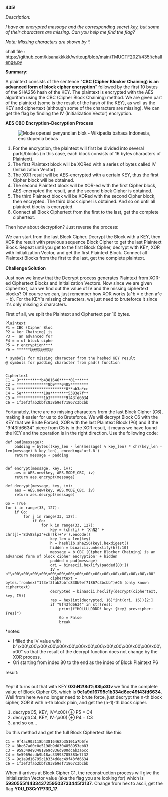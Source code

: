 **435!**

_Description:_

_I have an encrypted message and the corresponding secret key, but some of their characters are missing. Can you help me find the flag?_

_Note: Missing characters are shown by *._

chall file : https://github.com/kisanakkkkk/writeup/blob/main/TMUCTF2021/435!/challenge.py

<!-- wp:paragraph -->
<p><strong>Summary:</strong></p>
<!-- /wp:paragraph -->

<!-- wp:paragraph -->
<p>A plaintext consists of the sentence "<strong>CBC (Cipher Blocker Chaining) is an advanced form of block cipher encryption</strong>" followed by the first 10 bytes of the SHA256 hash of the KEY. The plaintext is encrypted with the AES algorithm using the CBC (Cipher Block Chaining) method. We are given part of the plaintext (some is the result of the hash of the KEY), as well as the KEY and ciphertext (although some of the characters are missing). We can get the flag by finding the IV (Initialization Vector) encryption.</p>
<!-- /wp:paragraph -->

<!-- wp:paragraph -->
<p><strong>AES CBC Encryption-Decryption Process</strong></p>
<!-- /wp:paragraph -->

<!-- wp:image -->
<figure class="wp-block-image"><img src="https://upload.wikimedia.org/wikipedia/commons/thumb/8/80/CBC_encryption.svg/600px-CBC_encryption.svg.png" alt="Mode operasi penyandian blok - Wikipedia bahasa Indonesia, ensiklopedia  bebas"/></figure>
<!-- /wp:image -->

<!-- wp:list {"ordered":true} -->
<ol><li>For the encryption, the plaintext will first be divided into several parts/blocks (in this case, each block consists of 16 bytes characters of Plaintext).</li><li>The first Plaintext block will be XORed with a series of bytes called IV (Initialization Vector).</li><li>The XOR result will be AES-encrypted with a certain KEY, thus the first Cipher block will be obtained.</li><li>The second Plaintext block will be XOR-ed with the first Cipher block, AES-encrypted the result, and the second block Cipher is obtained.</li><li>The third Plaintext block will be XORed with the second Cipher block, then encrypted. The third block cipher is obtained. And so on until all plaintext blocks is encrypted.</li><li>Connect all Block Ciphertext from the first to the last, get the complete ciphertext.</li></ol>
<!-- /wp:list -->

<!-- wp:paragraph -->
<p>Then how about decryption? Just reverse the process:</p>
<!-- /wp:paragraph -->

<!-- wp:paragraph -->
<p>We can start from the last Block Cipher. Decrypt the Block with a KEY, then XOR the result with previous sequence Block Cipher to get the last Plaintext Block. Repeat until you get to the first Block Cipher, decrypt with KEY, XOR with Initialization Vector, and get the first Plaintext Block. Connect all Plaintext Blocks from the first to the last, get the complete plaintext.</p>

<!-- /wp:paragraph -->

<!-- wp:paragraph -->
<p><strong>Challenge Solution</strong></p>
<!-- /wp:paragraph -->

<!-- wp:paragraph -->
<p>Just now we know that the Decrypt process generates Plaintext from XOR-ed Ciphertext Blocks and Initialization Vectors. Now since we are given Ciphertext, can we find out the value of IV and the missing ciphertext blocks? Of course we can, just remember how XOR works (a^b = c then a^c = b). For the KEY's missing characters, we just need to bruteforce it since it's only missing 3 characters.

</p>
<!-- /wp:paragraph -->

<!-- wp:paragraph -->
<p>First of all, we split the Plaintext and Ciphertext per 16 bytes.</p>
<!-- /wp:paragraph -->

<!-- wp:code -->
<pre class="wp-block-code"><code>Plaintext
P1 = CBC (Cipher Bloc
P2 = ker Chaining) is
P3 =  an advanced for
P4 = m of block ciphe
P5 = r encryption****
P6 = ******@@@@@@@@@@

* symbols for missing character from the hashed KEY result
@ symbols for padding character from pad() function


Ciphertext
C1 = 9**********b4381646*****01******
C2 = **************8b9***0485********
C3 = **********************0**ab3a*cc
C4 = 5e**********18a********5383e7f**
C5 = ************1b3*******9f43fd6634
C6 = 1f3ef3fab2bbfc838b9ef71867c3bcbb</code></pre>
<!-- /wp:code -->

<!-- wp:paragraph -->
<p>Fortunately, there are no missing characters from the last Block Cipher (C6), making it easier for us to do Bruteforce. We will decrypt Block C6 with the KEY that we Brute Forced, XOR with the last Plaintext Block (P6) and if the "9f43fd6634" piece from C5 is in the XOR result, it means we have found the KEY and the operation is in the right direction. Use the following code:</p>
<!-- /wp:paragraph -->

<!-- wp:code -->
<pre class="wp-block-code"><code>def pad(message):
    padding = bytes((key_len - len(message) % key_len) * chr(key_len - len(message) % key_len), encoding='utf-8')
    return message + padding


def encrypt(message, key, iv):
    aes = AES.new(key, AES.MODE_CBC, iv)
    return aes.encrypt(message)

def decrypt(message, key, iv):
    aes = AES.new(key, AES.MODE_CBC, iv)
    return aes.decrypt(message)

Go = True
for i in range(33, 127):
	if Go:
		for j in range(33, 127):
			if Go:
				for k in range(33, 127):
					key = (chr(i) + 'XhN2' + chr(j)+'8d%8Slp3'+chr(k)+'v').encode()
					key_len = len(key)
					h = hashlib.sha256(key).hexdigest()
					hidden = binascii.unhexlify(h)&#91;:10]
					message = b'CBC (Cipher Blocker Chaining) is an advanced form of block cipher encryption' + hidden
					padded = pad(message)
					ori = binascii.hexlify(padded&#91;80:])
					IV = b"\x00\x00\x00\x00\x00\x00\x00\x00\x00\x00\x00\x00\x00\x00\x00\x00"
					ciphertext = bytes.fromhex("1f3ef3fab2bbfc838b9ef71867c3bcbb")#C6 (only known ciphertext)
					decrypted = binascii.hexlify(decrypt(ciphertext, key, IV))
					res = hex(int(decrypted, 16)^int(ori, 16))&#91;2:]
					if "9f43fd6634" in str(res):
						print(f"HOLLLLDDDD! key: {key} prevcipher:{res}")
						Go = False
						break</code></pre>
<!-- /wp:code -->

<!-- wp:paragraph -->
<p>*notes:</p>
<!-- /wp:paragraph -->

<!-- wp:list -->
<ul><li>I filled the IV value with b"\x00\x00\x00\x00\x00\x00\x00\x00\x00\x00\x00\x00\x00\x00\x00\x00" so that the result of the decrypt function does not change by the XOR process.</li><li>Ori starting from index 80 to the end as the index of Block Plaintext P6</li></ul>
<!-- /wp:list -->

<!-- wp:paragraph -->
<p>result:</p>
<!-- /wp:paragraph -->

<!-- wp:image {"id":5487,"sizeSlug":"large","linkDestination":"none"} -->
<figure class="wp-block-image size-large"><img src="https://petircysec.com/wp-content/uploads/2021/09/image-26.png" alt="" class="wp-image-5487"/></figure>
<!-- /wp:image -->

<!-- wp:paragraph -->
<p>Yep! it turns out that with KEY <strong>0XhN2!8d%8Slp3Ov</strong> we find the complete value of Block Cipher C5, which is <strong>9c1a9d16795c1b334d6ec49f43fd6634</strong>. Well from here we no longer need to brute force, just decrypt the n-th block cipher, XOR it with n-th block plain, and get the (n-1)-th block cipher.</p>
<!-- /wp:paragraph -->

<!-- wp:list {"ordered":true} -->
<ol><li>decrypt(C5, KEY, IV=\x00) ⊕ P5 = C4</li><li>decrypt(C4, KEY, IV=\x00) ⊕ P4 = C3</li><li>and so on...</li></ol>
<!-- /wp:list -->

<!-- wp:paragraph -->
<p>Do this method and get the full Block Ciphertext like this:</p>
<!-- /wp:paragraph -->

<!-- wp:code -->
<pre class="wp-block-code"><code>C1 = 9f4ac903118b43816462b35101a7b6fe
C2 = 8bc67a00c0e5198b9d0304858953eb83
C3 = 959349e93481869c836d900dcab3a6cc
C4 = 5e5969dcdb9b18ac33993785383e7f32
C5 = 9c1a9d16795c1b334d6ec49f43fd6634
C6 = 1f3ef3fab2bbfc838b9ef71867c3bcbb</code></pre>
<!-- /wp:code -->

<!-- wp:paragraph -->
<p>When it arrives at Block Cipher C1, the reconstruction process will give the Initialization Vector value (aka the flag you are looking for) which is <strong>5930555f4433437259503733445f3137</strong>. Change from hex to ascii, get the flag <strong>Y0U_D3CrYP73D_17</strong>.</p>
<!-- /wp:paragraph -->
